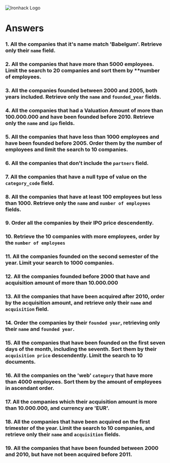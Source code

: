 ![Ironhack Logo](https://i.imgur.com/1QgrNNw.png)

# Answers

### 1. All the companies that it's name match 'Babelgum'. Retrieve only their `name` field.

<!-- query:{name:"Babelgum"}
projection: {name:1,_id: 0}
sort:
skip:
limit:-->

### 2. All the companies that have more than 5000 employees. Limit the search to 20 companies and sort them by **number of employees.

<!-- query: { number_of_employees : { $gte: 5000 } }
projection: 
sort: {number_of_employees:1}
skip: 
limit: 20 -->

### 3. All the companies founded between 2000 and 2005, both years included. Retrieve only the `name` and `founded_year` fields.

<!--  query: {$and: [{founded_year :{$gte:2000}}, {founded_year:{$lte:2005}} ] }
projection: {name: 1,founded_year: 1,_id:0}
sort: 
skip: 
limit: -->

### 4. All the companies that had a Valuation Amount of more than 100.000.000 and have been founded before 2010. Retrieve only the `name` and `ipo` fields.

<!-- query: {$and: [{"ipo.valuation_amount":{$gte:100000000}}, {founded_year:{$lte:2010}} ] }

projection: {name:1,ipo: 1,_id:0}

sort: 
skip: 
limit:  -->

### 5. All the companies that have less than 1000 employees and have been founded before 2005. Order them by the number of employees and limit the search to 10 companies.

<!-- query: {$and: [{number_of_employees:{$lte:1000}}, {founded_year:{$lte:2005}} ] }
projection: {number_of_employees:1}
sort: 
skip: 
limit: -->

### 6. All the companies that don't include the `partners` field.

<!-- query:  { partners: { $exists: false } }
projection: 
sort: 
skip: 
limit:  -->

### 7. All the companies that have a null type of value on the `category_code` field.

<!-- query: /You should copy/paste the query in here/
projection: /You should copy/paste the projection in here/
sort: /You should copy/paste the sort in here/
skip: /You should copy/paste the skip in here/
limit: /You should copy/paste the limit in here/ -->

### 8. All the companies that have at least 100 employees but less than 1000. Retrieve only the `name` and `number of employees` fields.

<!-- query: /You should copy/paste the query in here/
projection: /You should copy/paste the projection in here/
sort: /You should copy/paste the sort in here/
skip: /You should copy/paste the skip in here/
limit: /You should copy/paste the limit in here/ -->

### 9. Order all the companies by their IPO price descendently.

<!-- query: /You should copy/paste the query in here/
projection: /You should copy/paste the projection in here/
sort: /You should copy/paste the sort in here/
skip: /You should copy/paste the skip in here/
limit: /You should copy/paste the limit in here/ -->

### 10. Retrieve the 10 companies with more employees, order by the `number of employees`

<!-- query: /You should copy/paste the query in here/
projection: /You should copy/paste the projection in here/
sort: /You should copy/paste the sort in here/
skip: /You should copy/paste the skip in here/
limit: /You should copy/paste the limit in here/ -->

### 11. All the companies founded on the second semester of the year. Limit your search to 1000 companies.

<!-- query: /You should copy/paste the query in here/
projection: /You should copy/paste the projection in here/
sort: /You should copy/paste the sort in here/
skip: /You should copy/paste the skip in here/
limit: /You should copy/paste the limit in here/ -->

<!-- ### 12. All the companies that have been 'deadpooled' after the third year. -->

<!-- query: /You should copy/paste the query in here/
projection: /You should copy/paste the projection in here/
sort: /You should copy/paste the sort in here/
skip: /You should copy/paste the skip in here/
limit: /You should copy/paste the limit in here/ -->

### 12. All the companies founded before 2000 that have and acquisition amount of more than 10.000.000

<!-- query: /You should copy/paste the query in here/
projection: /You should copy/paste the projection in here/
sort: /You should copy/paste the sort in here/
skip: /You should copy/paste the skip in here/
limit: /You should copy/paste the limit in here/ -->

### 13. All the companies that have been acquired after 2010, order by the acquisition amount, and retrieve only their `name` and `acquisition` field.

<!-- query: /You should copy/paste the query in here/
projection: /You should copy/paste the projection in here/
sort: /You should copy/paste the sort in here/
skip: /You should copy/paste the skip in here/
limit: /You should copy/paste the limit in here/ -->

### 14. Order the companies by their `founded year`, retrieving only their `name` and `founded year`.

<!-- query: /You should copy/paste the query in here/
projection: /You should copy/paste the projection in here/
sort: /You should copy/paste the sort in here/
skip: /You should copy/paste the skip in here/
limit: /You should copy/paste the limit in here/ -->

### 15. All the companies that have been founded on the first seven days of the month, including the seventh. Sort them by their `acquisition price` descendently. Limit the search to 10 documents.

<!-- query: /You should copy/paste the query in here/
projection: /You should copy/paste the projection in here/
sort: /You should copy/paste the sort in here/
skip: /You should copy/paste the skip in here/
limit: /You should copy/paste the limit in here/ -->

### 16. All the companies on the 'web' `category` that have more than 4000 employees. Sort them by the amount of employees in ascendant order.

<!-- query: /You should copy/paste the query in here/
projection: /You should copy/paste the projection in here/
sort: /You should copy/paste the sort in here/
skip: /You should copy/paste the skip in here/
limit: /You should copy/paste the limit in here/ -->

### 17. All the companies which their acquisition amount is more than 10.000.000, and currency are 'EUR'.

<!-- query: /You should copy/paste the query in here/
projection: /You should copy/paste the projection in here/
sort: /You should copy/paste the sort in here/
skip: /You should copy/paste the skip in here/
limit: /You should copy/paste the limit in here/ -->

### 18. All the companies that have been acquired on the first trimester of the year. Limit the search to 10 companies, and retrieve only their `name` and `acquisition` fields.

<!-- query: /You should copy/paste the query in here/
projection: /You should copy/paste the projection in here/
sort: /You should copy/paste the sort in here/
skip: /You should copy/paste the skip in here/
limit: /You should copy/paste the limit in here/ -->

### 19. All the companies that have been founded between 2000 and 2010, but have not been acquired before 2011.

<!-- query: /You should copy/paste the query in here/
projection: /You should copy/paste the projection in here/
sort: /You should copy/paste the sort in here/
skip: /You should copy/paste the skip in here/
limit: /You should copy/paste the limit in here/ -->
